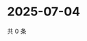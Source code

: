 # 2025-07-04

共 0 条

<!-- BEGIN ZHIHUQUESTIONS -->
<!-- 最后更新时间 Fri Jul 04 2025 10:44:58 GMT+0800 (China Standard Time) -->

<!-- END ZHIHUQUESTIONS -->
